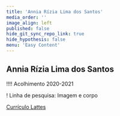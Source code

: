 ```yaml
---
title: 'Annia Rízia Lima dos Santos'
media_order: ''
image_align: left
published: false
hide_git_sync_repo_link: true
hide_hypothesis: false
menu: 'Easy Content'
---
```


## Annia Rízia Lima dos Santos

!!!! Acolhimento 2020-2021

! Linha de pesquisa: Imagem e corpo

[Currículo Lattes](LINK?classes=btn,btn-primary,btn-lg&target=_blank)
